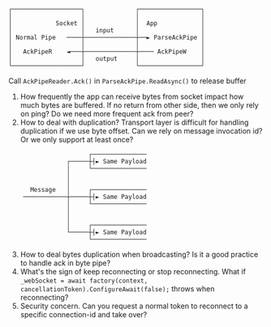 ```
┌───────────────────┐              ┌─────────────────┐
│                   │              │                 │
│            Socket │              │  App            │
│                   │   input      │                 │
│ Normal Pipe   ────┼──────────────┼──► ParseAckPipe │
│                   │              │                 │
│   AckPipeR    ◄───┼──────────────┼──── AckPipeW    │
│                   │   output     │                 │
└───────────────────┘              └─────────────────┘
```

Call `AckPipeReader.Ack()` in `ParseAckPipe.ReadAsync()` to release buffer

1. How frequently the app can receive bytes from socket impact how much bytes are buffered. If no return from other side, then we only rely on ping? Do we need more frequent ack from peer?
2. How to deal with duplication? Transport layer is difficult for handling duplication if we use byte offset. Can we rely on message invocation id? Or we only support at least once?

```
                      ┌───────────────
                ┌─────┼┤► Same Payload
                │     └───────────────
                │
                │
      Message   │     ┌───────────────
    ────────────┼─────┼┤► Same Payload
                │     └───────────────
                │
                │
                │     ┌───────────────
                └─────┼┤► Same Payload
                      └───────────────
```

3. How to deal bytes duplication when broadcasting? Is it a good practice to handle ack in byte pipe?
4. What's the sign of keep reconnecting or stop reconnecting. What if `_webSocket = await factory(context, cancellationToken).ConfigureAwait(false);` throws when reconnecting?
5. Security concern. Can you request a normal token to reconnect to a specific connection-id and take over?